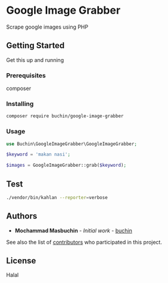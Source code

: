 # Google Image Grabber

Scrape google images using PHP

## Getting Started

Get this up and running

### Prerequisites

composer

### Installing

```bash
composer require buchin/google-image-grabber
```

### Usage

```php
use Buchin\GoogleImageGrabber\GoogleImageGrabber;

$keyword = 'makan nasi';

$images = GoogleImageGrabber::grab($keyword);

```

## Test

```bash
./vendor/bin/kahlan --reporter=verbose
```

## Authors

* **Mochammad Masbuchin** - *Initial work* - [buchin](https://github.com/buchin)

See also the list of [contributors](https://github.com/your/project/contributors) who participated in this project.

## License

Halal
